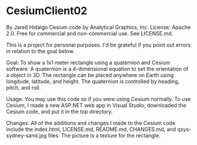 ﻿CesiumClient02
================

By Jared Hidalgo
Cesium code by Analytical Graphics, Inc.
License: Apache 2.0. Free for commercial and non-commercial use. See LICENSE.md.

This is a project for personal purposes. I'd be grateful if you point out errors in relation to the goal below.

Goal: To show a 1x1 meter rectangle using a quaternion and Cesium software. A quaternion is a 4-dimensional equation to set the orientation of a object in 3D. The rectangle can be placed anywhere on Earth using longitude, latitude, and height. The quaternion is controlled by heading, pitch, and roll.

Usage: You may use this code as if you were using Cesium normally. To use Cesium, I made a new ASP.NET web app in Visual Studio, downloaded the Cesium code, and put it in the top directory.

Changes: All of the additions and changes I made to the Cesium code include the index.html, LICENSE.md, README.md, CHANGES.md, and qsys-sydney-sand.jpg files. The picture is a texture for the rectangle.
